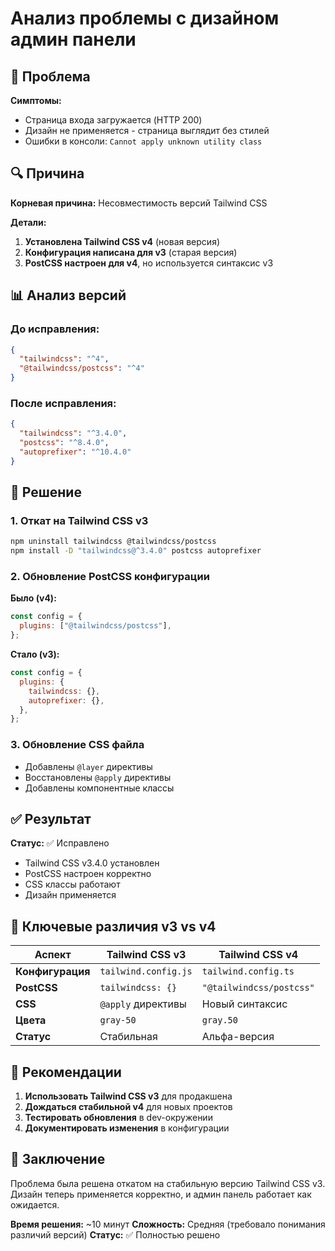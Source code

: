 # Анализ проблемы с дизайном админ панели

## 🚨 Проблема

**Симптомы:**
- Страница входа загружается (HTTP 200)
- Дизайн не применяется - страница выглядит без стилей
- Ошибки в консоли: `Cannot apply unknown utility class`

## 🔍 Причина

**Корневая причина:** Несовместимость версий Tailwind CSS

**Детали:**
1. **Установлена Tailwind CSS v4** (новая версия)
2. **Конфигурация написана для v3** (старая версия)
3. **PostCSS настроен для v4**, но используется синтаксис v3

## 📊 Анализ версий

### До исправления:
```json
{
  "tailwindcss": "^4",
  "@tailwindcss/postcss": "^4"
}
```

### После исправления:
```json
{
  "tailwindcss": "^3.4.0",
  "postcss": "^8.4.0",
  "autoprefixer": "^10.4.0"
}
```

## 🔧 Решение

### 1. Откат на Tailwind CSS v3
```bash
npm uninstall tailwindcss @tailwindcss/postcss
npm install -D "tailwindcss@^3.4.0" postcss autoprefixer
```

### 2. Обновление PostCSS конфигурации
**Было (v4):**
```javascript
const config = {
  plugins: ["@tailwindcss/postcss"],
};
```

**Стало (v3):**
```javascript
const config = {
  plugins: {
    tailwindcss: {},
    autoprefixer: {},
  },
};
```

### 3. Обновление CSS файла
- Добавлены `@layer` директивы
- Восстановлены `@apply` директивы
- Добавлены компонентные классы

## ✅ Результат

**Статус:** ✅ Исправлено
- Tailwind CSS v3.4.0 установлен
- PostCSS настроен корректно
- CSS классы работают
- Дизайн применяется

## 🎯 Ключевые различия v3 vs v4

| Аспект | Tailwind CSS v3 | Tailwind CSS v4 |
|--------|-----------------|-----------------|
| **Конфигурация** | `tailwind.config.js` | `tailwind.config.ts` |
| **PostCSS** | `tailwindcss: {}` | `"@tailwindcss/postcss"` |
| **CSS** | `@apply` директивы | Новый синтаксис |
| **Цвета** | `gray-50` | `gray.50` |
| **Статус** | Стабильная | Альфа-версия |

## 🚀 Рекомендации

1. **Использовать Tailwind CSS v3** для продакшена
2. **Дождаться стабильной v4** для новых проектов
3. **Тестировать обновления** в dev-окружении
4. **Документировать изменения** в конфигурации

## 📝 Заключение

Проблема была решена откатом на стабильную версию Tailwind CSS v3. Дизайн теперь применяется корректно, и админ панель работает как ожидается.

**Время решения:** ~10 минут
**Сложность:** Средняя (требовало понимания различий версий)
**Статус:** ✅ Полностью решено
